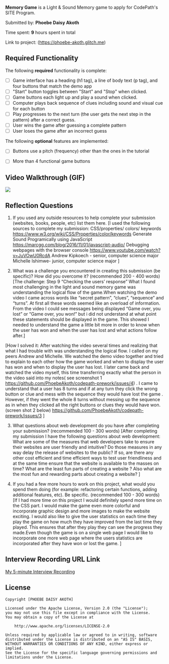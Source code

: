 **Memory Game** is a Light & Sound Memory game to apply for CodePath's SITE Program. 

Submitted by: **Phoebe Daisy Akoth**

Time spent: **9** hours spent in total

Link to project: (https://phoebe-akoth.glitch.me)

## Required Functionality

The following **required** functionality is complete:

* [ ] Game interface has a heading (h1 tag), a line of body text (p tag), and four buttons that match the demo app
* [ ] "Start" button toggles between "Start" and "Stop" when clicked. 
* [ ] Game buttons each light up and play a sound when clicked. 
* [ ] Computer plays back sequence of clues including sound and visual cue for each button
* [ ] Play progresses to the next turn (the user gets the next step in the pattern) after a correct guess. 
* [ ] User wins the game after guessing a complete pattern
* [ ] User loses the game after an incorrect guess

The following **optional** features are implemented:

* [ ] Buttons use a pitch (frequency) other than the ones in the tutorial
* [ ] More than 4 functional game buttons



## Video Walkthrough (GIF)

![](https://user-images.githubusercontent.com/102623447/161863970-8e2fef7b-3a75-4736-8f9d-1cf096d34ccd.gif
)


## Reflection Questions
1. If you used any outside resources to help complete your submission (websites, books, people, etc) list them here. 
[I used the following sources to complete my submission:
CSS/properties/ colors/ keywords https://www.w3.org/wiki/CSS/Properties/color/keywords 
Generate Sound Programically using JavaScript https://marcgg.com/blog/2016/11/01/javascript-audio/ 
Debugging webpages with the browser console https://www.youtube.com/watch?v=JuVOwU0RcdA 
Andrew Kipkoech -  senior, computer science major
Michelle Ishimwe- junior, computer science major
]

2. What was a challenge you encountered in creating this submission (be specific)? How did you overcome it? (recommended 200 - 400 words) 
[The challenge: Step 9 “Checking the users’ response”
What I found most challenging in the light and sound memory game was understanding the logical flow of the game.When watching the demo video I came across words like “secret pattern”, “clues”, “sequence” and “turns”. At first all these words seemed like an overload of information. From the video I could see messages being displayed “Game over, you lost” or “Game over, you won!” but i did not understand at what point these statements should be displayed in the game. This showed I needed to understand the game a little bit more in order to know when the user has won and when the user has lost and what actions follow after.]

[How I solved it: 
After watching the video several times  and realizing that what I had trouble with was understanding  the logical flow. I called on my peers Andrew and Michelle. We watched the demo video together and tried to explain to each other how the game worked and when to display the user has won and when to display the user has lost. I later came back and watched the video myself, this time transferring exactly what the person in the video said into my notes( see screenshot 1 https://github.com/PhoebeAkoth/codepath-prework/issues/4) .  I came to understand that a user has 8 turns and if at any turn they click the wrong button or clue and mess with the sequence they would have lost the game . However, if they went the whole 8 turns without messing up the sequence as in when they clicked all the right buttons or clues they would have won.(screen shot 2 below)
https://github.com/PhoebeAkoth/codepath-prework/issues/3
]

3. What questions about web development do you have after completing your submission? (recommended 100 - 300 words) 
[After completing my submission I have the following questions about web development:
What are some of the measures that  web developers take to ensure their websites are user friendly and intuitive? Do those measures in any way delay the release of websites to the public? If so, are there any other cost efficient and time efficient ways to test user friendliness and at the same time ensure that the website is available to the masses on time? What are the least fun parts of creating a website ? Also what are the most fun and rewarding  parts about creating a website?
]

4. If you had a few more hours to work on this project, what would you spend them doing (for example: refactoring certain functions, adding additional features, etc). Be specific. (recommended 100 - 300 words) 
[If I had more time on this project I would definitely spend more time on the CSS part. I would make the game even more colorful and incorporate  graphic design and more images to make the website exciting. I would also like to give the user statistics on each time they play the game on how much they have improved from the last time they played. This ensures that after they play they can see the progress they made.Even though the game is on a single web page I would like to incorporate one more  web page where the  users statistics are incorporated after they have won or lost the game.
]



## Interview Recording URL Link

[My 5-minute Interview Recording](https://www.loom.com/share/1f3eb251e5594a3b9134bb647264e945)


## License

    Copyright [PHOEBE DAISY AKOTH]

    Licensed under the Apache License, Version 2.0 (the "License");
    you may not use this file except in compliance with the License.
    You may obtain a copy of the License at

        http://www.apache.org/licenses/LICENSE-2.0

    Unless required by applicable law or agreed to in writing, software
    distributed under the License is distributed on an "AS IS" BASIS,
    WITHOUT WARRANTIES OR CONDITIONS OF ANY KIND, either express or implied.
    See the License for the specific language governing permissions and
    limitations under the License.
